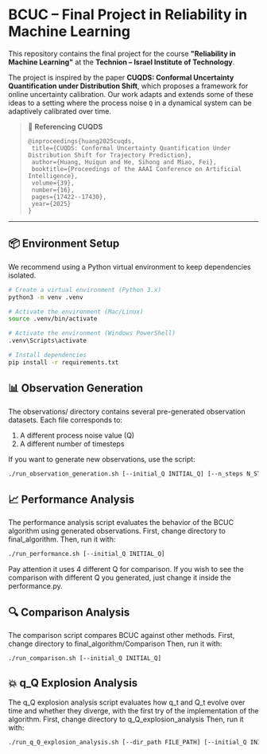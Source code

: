 # BCUC – Final Project in Reliability in Machine Learning

This repository contains the final project for the course **"Reliability in Machine Learning"** at the **Technion – Israel Institute of Technology**.

The project is inspired by the paper **CUQDS: Conformal Uncertainty Quantification under Distribution Shift**, which proposes a framework for online uncertainty calibration. Our work adapts and extends some of these ideas to a setting where the process noise `Q` in a dynamical system can be adaptively calibrated over time.

> 📄 **Referencing CUQDS**  
> ```
> @inproceedings{huang2025cuqds,
>  title={CUQDS: Conformal Uncertainty Quantification Under Distribution Shift for Trajectory Prediction},
>  author={Huang, Huiqun and He, Sihong and Miao, Fei},
>  booktitle={Proceedings of the AAAI Conference on Artificial Intelligence},
>  volume={39},
>  number={16},
>  pages={17422--17430},
>  year={2025}
>}
> ```
---

## 📦 Environment Setup

We recommend using a Python virtual environment to keep dependencies isolated.

```bash
# Create a virtual environment (Python 3.x)
python3 -m venv .venv

# Activate the environment (Mac/Linux)
source .venv/bin/activate

# Activate the environment (Windows PowerShell)
.venv\Scripts\activate

# Install dependencies
pip install -r requirements.txt

```

## 📊 Observation Generation

The observations/ directory contains several pre-generated observation datasets.
Each file corresponds to:

1. A different process noise value (Q)
2. A different number of timesteps

If you want to generate new observations, use the script:

```bash
./run_observation_generation.sh [--initial_Q INITIAL_Q] [--n_steps N_STEPS]
```

## 📈 Performance Analysis

The performance analysis script evaluates the behavior of the BCUC algorithm using generated observations.
First, change directory to final_algorithm.
Then, run it with:
```bash
./run_performance.sh [--initial_Q INITIAL_Q]
```
Pay attention it uses 4 different Q for comparison. If you wish to see the comparison with different Q you generated, just change it inside the performance.py.

## 🔍 Comparison Analysis

The comparison script compares BCUC against other methods.
First, change directory to final_algorithm/Comparison
Then, run it with:
```bash
./run_comparison.sh [--initial_Q INITIAL_Q]
```

## 💥 q_Q Explosion Analysis

The q_Q explosion analysis script evaluates how q_t and Q_t evolve over time and whether they diverge, with the first try of the implementation of the algorithm.
First, change directory to q_Q_explosion_analysis
Then, run it with:
```bash
./run_q_Q_explosion_analysis.sh [--dir_path FILE_PATH] [--initial_Q INITIAL_Q] [--person_number PERSON_NUMBER]
```

